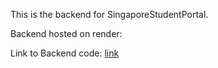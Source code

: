 This is the backend for SingaporeStudentPortal.


Backend hosted on render:

Link to Backend code: [link](https://github.com/WeeMingQing/SingaporeStudentPortal-API)
